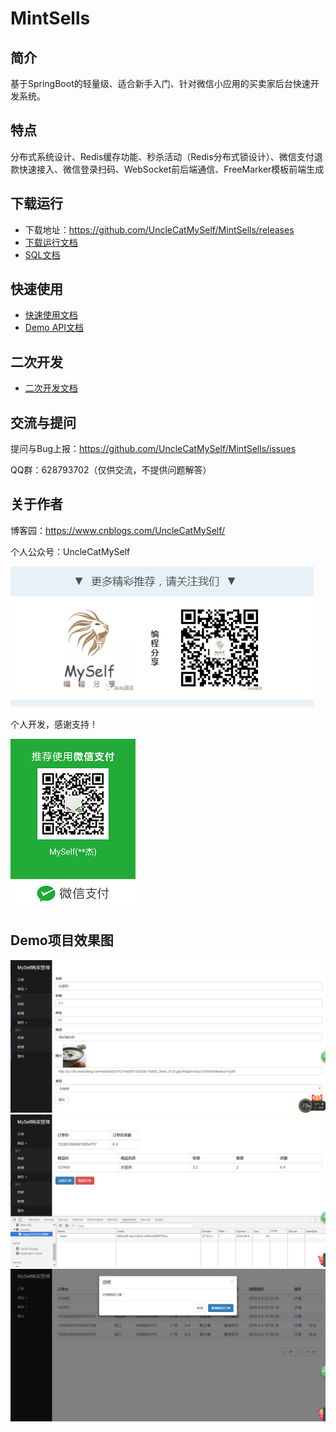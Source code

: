 # MintSells

## 简介

基于SpringBoot的轻量级、适合新手入门、针对微信小应用的买卖家后台快速开发系统。

## 特点

分布式系统设计、Redis缓存功能、秒杀活动（Redis分布式锁设计）、微信支付退款快速接入、微信登录扫码、WebSocket前后端通信、FreeMarker模板前端生成

## 下载运行

* 下载地址：https://github.com/UncleCatMySelf/MintSells/releases
* [下载运行文档](doc/use/use1.md)
* [SQL文档](doc/use/SQL.md)

## 快速使用

* [快速使用文档](doc/dev/dev1.md)
* [Demo API文档](doc/dev/API.md)

## 二次开发

* [二次开发文档](doc/dev/dev2.md)

## 交流与提问

提问与Bug上报：https://github.com/UncleCatMySelf/MintSells/issues

QQ群：628793702（仅供交流，不提供问题解答）

## 关于作者

博客园：https://www.cnblogs.com/UncleCatMySelf/

个人公众号：UncleCatMySelf

![Image text](https://raw.githubusercontent.com/UncleCatMySelf/img-myself/master/img/%E5%85%AC%E4%BC%97%E5%8F%B7.png)

个人开发，感谢支持！

![Image text](https://raw.githubusercontent.com/UncleCatMySelf/img-myself/master/img/%E4%BB%98%E6%AC%BE.png)

## Demo项目效果图
![Image text](https://raw.githubusercontent.com/UncleCatMySelf/img-myself/master/img/mintsells/1.png)
![Image text](https://raw.githubusercontent.com/UncleCatMySelf/img-myself/master/img/mintsells/2.png)
![Image text](https://raw.githubusercontent.com/UncleCatMySelf/img-myself/master/img/mintsells/3.png)


